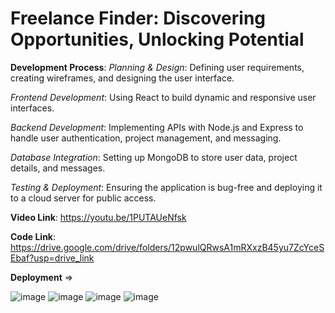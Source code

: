 # Freelance Finder: Discovering Opportunities, Unlocking Potential

**Development Process**:
*Planning & Design*: Defining user requirements, creating wireframes, and designing the user interface.

*Frontend Development*: Using React to build dynamic and responsive user interfaces.

*Backend Development*: Implementing APIs with Node.js and Express to handle user authentication, project management, and messaging.

*Database Integration*: Setting up MongoDB to store user data, project details, and messages.

*Testing & Deployment*: Ensuring the application is bug-free and deploying it to a cloud server for public access.

**Video Link**: https://youtu.be/1PUTAUeNfsk

**Code Link**: https://drive.google.com/drive/folders/12pwulQRwsA1mRXxzB45yu7ZcYceSEbaf?usp=drive_link

**Deployment** =>

![image](https://github.com/user-attachments/assets/c18b4cbc-68ec-4761-8abc-da2299301e0f)
![image](https://github.com/user-attachments/assets/c35e521e-4402-4b9f-8ea4-f2fe5e447dca)
![image](https://github.com/user-attachments/assets/b09a0217-db99-4ff8-9eb2-870cab42d7bf)
![image](https://github.com/user-attachments/assets/debc5f0c-125a-45f6-8e86-e9e9aa3b7b77)

